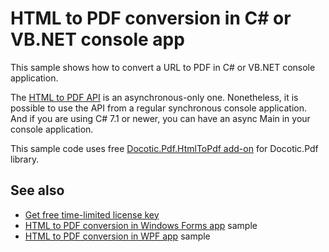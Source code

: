 # HTML to PDF conversion in C# or VB.NET console app
This sample shows how to convert a URL to PDF in C# or VB.NET console application.

The [HTML to PDF API](https://bitmiracle.com/pdf-library/help/bitmiracle.docotic.pdf.htmltopdf.html) is an asynchronous-only one. Nonetheless, it is possible to use the API from a regular synchronous console application. And if you are using C# 7.1 or newer, you can have an async Main in your console application. 

This sample code uses free [Docotic.Pdf.HtmlToPdf add-on](https://www.nuget.org/packages/BitMiracle.Docotic.Pdf.HtmlToPdf/) for Docotic.Pdf library.

## See also
* [Get free time-limited license key](https://bitmiracle.com/pdf-library/download-pdf-library.aspx)
* [HTML to PDF conversion in Windows Forms app](/Samples/HtmlToPdf/HtmlToPdfWindowsForms) sample
* [HTML to PDF conversion in WPF app](/Samples/HtmlToPdf/HtmlToPdfWpf) sample